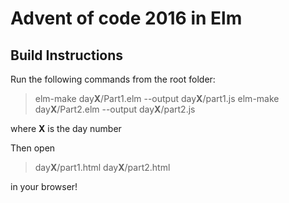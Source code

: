 # Advent of code 2016 in Elm

## Build Instructions

Run the following commands from the root folder:

> elm-make day**X**/Part1.elm --output day**X**/part1.js
> elm-make day**X**/Part2.elm --output day**X**/part2.js

where **X** is the day number

Then open

> day**X**/part1.html
> day**X**/part2.html

in your browser!
